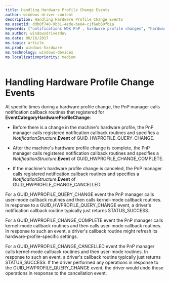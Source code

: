```yaml
---
title: Handling Hardware Profile Change Events
author: windows-driver-content
description: Handling Hardware Profile Change Events
ms.assetid: ddb0f740-9b31-4ede-be84-c1f6eb60fb1a
keywords: ["notifications WDK PnP , hardware profile changes", "hardware profile change notifications WDK PnP", "EventCategoryHardwareProfileChange notification", "profile change notifications WDK PnP", "machine hardware profile change notifications WDK PnP"]
ms.author: windowsdriverdev
ms.date: 06/16/2017
ms.topic: article
ms.prod: windows-hardware
ms.technology: windows-devices
ms.localizationpriority: medium
---
```


# Handling Hardware Profile Change Events





At specific times during a hardware profile change, the PnP manager calls notification callback routines that registered for **EventCategoryHardwareProfileChange**:

-   Before there is a change in the machine's hardware profile, the PnP manager calls registered notification callback routines and specifies a *NotificationStructure*.**Event** of GUID\_HWPROFILE\_QUERY\_CHANGE.

-   After the machine's hardware profile change is complete, the PnP manager calls registered notification callback routines and specifies a *NotificationStructure*.**Event** of GUID\_HWPROFILE\_CHANGE\_COMPLETE.

-   If the machine's hardware profile change is canceled, the PnP manager calls registered notification callback routines and specifies a *NotificationStructure*.**Event** of GUID\_HWPROFILE\_CHANGE\_CANCELLED.

For a GUID\_HWPROFILE\_QUERY\_CHANGE event the PnP manager calls user-mode callback routines and then calls kernel-mode callback routines. In response to a GUID\_HWPROFILE\_QUERY\_CHANGE event, a driver's notification callback routine typically just returns STATUS\_SUCCESS.

For a GUID\_HWPROFILE\_CHANGE\_COMPLETE event the PnP manager calls kernel-mode callback routines and then calls user-mode callback routines. In response to such an event, a driver's callback routine might refresh its hardware-profile-specific settings.

For a GUID\_HWPROFILE\_CHANGE\_CANCELLED event the PnP manager calls kernel-mode callback routines and then user-mode routines. In response to such an event, a driver's callback routine typically just returns STATUS\_SUCCESS. If the driver performed any operations in response to the GUID\_HWPROFILE\_QUERY\_CHANGE event, the driver would undo those operations in response to the cancellation event.

 

 




